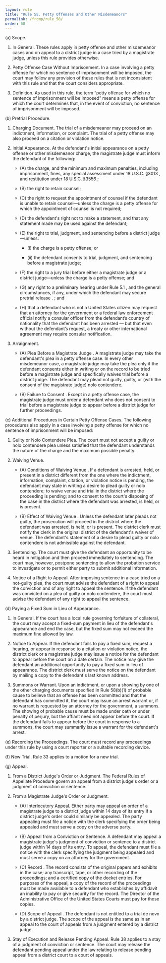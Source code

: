 ```yaml
---
layout: rule
title: "Rule 58. Petty Offenses and Other Misdemeanors"
permalink: /frcmp/rule_58/
order: 58
---
```


(a) Scope.


1. In General. These rules apply in petty offense and other misdemeanor cases and on appeal to a district judge in a case tried by a magistrate judge, unless this rule provides otherwise.


2. Petty Offense Case Without Imprisonment. In a case involving a petty offense for which no sentence of imprisonment will be imposed, the court may follow any provision of these rules that is not inconsistent with this rule and that the court considers appropriate.


3. Definition. As used in this rule, the term “petty offense for which no sentence of imprisonment will be imposed” means a petty offense for which the court determines that, in the event of conviction, no sentence of imprisonment will be imposed.


(b) Pretrial Procedure.


1. Charging Document. The trial of a misdemeanor may proceed on an indictment, information, or complaint. The trial of a petty offense may also proceed on a citation or violation notice.


2. Initial Appearance. At the defendant's initial appearance on a petty offense or other misdemeanor charge, the magistrate judge must inform the defendant of the following:


    - (A) the charge, and the minimum and maximum penalties, including imprisonment, fines, any special assessment under 18 U.S.C. §3013 , and restitution under 18 U.S.C. §3556 ;


    - (B) the right to retain counsel;


    - (C) the right to request the appointment of counsel if the defendant is unable to retain counsel—unless the charge is a petty offense for which the appointment of counsel is not required;


    - (D) the defendant's right not to make a statement, and that any statement made may be used against the defendant;


    - (E) the right to trial, judgment, and sentencing before a district judge—unless:


        - (i) the charge is a petty offense; or


        - (ii) the defendant consents to trial, judgment, and sentencing before a magistrate judge;


    - (F) the right to a jury trial before either a magistrate judge or a district judge—unless the charge is a petty offense; and


    - (G) any right to a preliminary hearing under Rule 5.1 , and the general circumstances, if any, under which the defendant may secure pretrial release . ; and


    - (H) that a defendant who is not a United States citizen may request that an attorney for the government or a federal law enforcement official notify a consular officer from the defendant’s country of nationality that the defendant has been arrested — but that even without the defendant’s request, a treaty or other international agreement may require consular notification.


3. Arraignment.


    - (A) Plea Before a Magistrate Judge . A magistrate judge may take the defendant's plea in a petty offense case. In every other misdemeanor case, a magistrate judge may take the plea only if the defendant consents either in writing or on the record to be tried before a magistrate judge and specifically waives trial before a district judge. The defendant may plead not guilty, guilty, or (with the consent of the magistrate judge) nolo contendere.


    - (B) Failure to Consent . Except in a petty offense case, the magistrate judge must order a defendant who does not consent to trial before a magistrate judge to appear before a district judge for further proceedings.


(c) Additional Procedures in Certain Petty Offense Cases. The following procedures also apply in a case involving a petty offense for which no sentence of imprisonment will be imposed:


1. Guilty or Nolo Contendere Plea. The court must not accept a guilty or nolo contendere plea unless satisfied that the defendant understands the nature of the charge and the maximum possible penalty.


2. Waiving Venue.


    - (A) Conditions of Waiving Venue . If a defendant is arrested, held, or present in a district different from the one where the indictment, information, complaint, citation, or violation notice is pending, the defendant may state in writing a desire to plead guilty or nolo contendere; to waive venue and trial in the district where the proceeding is pending; and to consent to the court's disposing of the case in the district where the defendant was arrested, is held, or is present.


    - (B) Effect of Waiving Venue . Unless the defendant later pleads not guilty, the prosecution will proceed in the district where the defendant was arrested, is held, or is present. The district clerk must notify the clerk in the original district of the defendant's waiver of venue. The defendant's statement of a desire to plead guilty or nolo contendere is not admissible against the defendant.


3. Sentencing. The court must give the defendant an opportunity to be heard in mitigation and then proceed immediately to sentencing. The court may, however, postpone sentencing to allow the probation service to investigate or to permit either party to submit additional information.


4. Notice of a Right to Appeal. After imposing sentence in a case tried on a not-guilty plea, the court must advise the defendant of a right to appeal the conviction and of any right to appeal the sentence. If the defendant was convicted on a plea of guilty or nolo contendere, the court must advise the defendant of any right to appeal the sentence.


(d) Paying a Fixed Sum in Lieu of Appearance.


1. In General. If the court has a local rule governing forfeiture of collateral, the court may accept a fixed-sum payment in lieu of the defendant's appearance and end the case, but the fixed sum may not exceed the maximum fine allowed by law.


2. Notice to Appear. If the defendant fails to pay a fixed sum, request a hearing, or appear in response to a citation or violation notice, the district clerk or a magistrate judge may issue a notice for the defendant to appear before the court on a date certain. The notice may give the defendant an additional opportunity to pay a fixed sum in lieu of appearance. The district clerk must serve the notice on the defendant by mailing a copy to the defendant's last known address.


3. Summons or Warrant. Upon an indictment, or upon a showing by one of the other charging documents specified in Rule 58(b)(1) of probable cause to believe that an offense has been committed and that the defendant has committed it, the court may issue an arrest warrant or, if no warrant is requested by an attorney for the government, a summons. The showing of probable cause must be made under oath or under penalty of perjury, but the affiant need not appear before the court. If the defendant fails to appear before the court in response to a summons, the court may summarily issue a warrant for the defendant's arrest.


(e) Recording the Proceedings. The court must record any proceedings under this rule by using a court reporter or a suitable recording device.


(f) New Trial. Rule 33 applies to a motion for a new trial.


(g) Appeal.


1. From a District Judge's Order or Judgment. The Federal Rules of Appellate Procedure govern an appeal from a district judge's order or a judgment of conviction or sentence.


2. From a Magistrate Judge's Order or Judgment.


    - (A) Interlocutory Appeal. Either party may appeal an order of a magistrate judge to a district judge within 14 days of its entry if a district judge's order could similarly be appealed. The party appealing must file a notice with the clerk specifying the order being appealed and must serve a copy on the adverse party.


    - (B) Appeal from a Conviction or Sentence. A defendant may appeal a magistrate judge's judgment of conviction or sentence to a district judge within 14 days of its entry. To appeal, the defendant must file a notice with the clerk specifying the judgment being appealed and must serve a copy on an attorney for the government.


    - (C) Record . The record consists of the original papers and exhibits in the case; any transcript, tape, or other recording of the proceedings; and a certified copy of the docket entries. For purposes of the appeal, a copy of the record of the proceedings must be made available to a defendant who establishes by affidavit an inability to pay or give security for the record. The Director of the Administrative Office of the United States Courts must pay for those copies.


    - (D) Scope of Appeal . The defendant is not entitled to a trial de novo by a district judge. The scope of the appeal is the same as in an appeal to the court of appeals from a judgment entered by a district judge.


3. Stay of Execution and Release Pending Appeal. Rule 38 applies to a stay of a judgment of conviction or sentence. The court may release the defendant pending appeal under the law relating to release pending appeal from a district court to a court of appeals.
